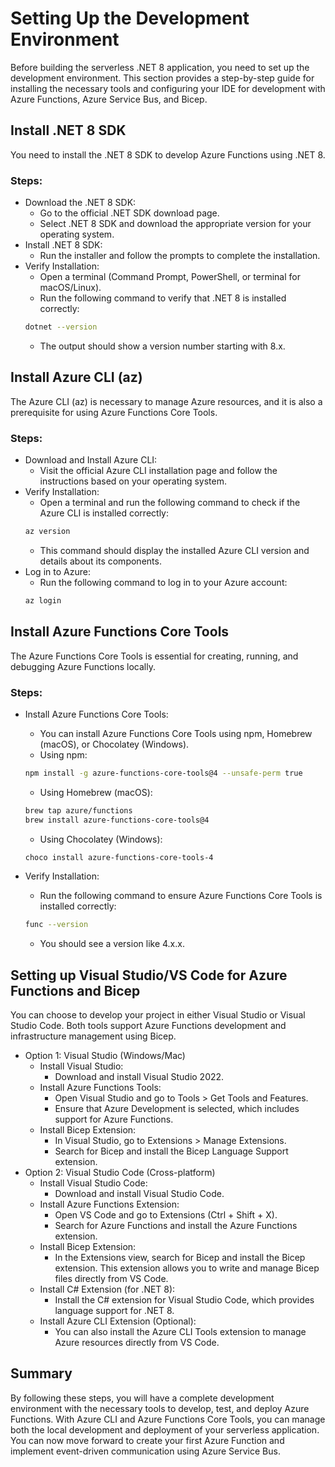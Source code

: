 # Setting Up the Development Environment

Before building the serverless .NET 8 application, you need to set up the development environment. This section provides a step-by-step guide for installing the necessary tools and configuring your IDE for development with Azure Functions, Azure Service Bus, and Bicep.

## Install .NET 8 SDK

You need to install the .NET 8 SDK to develop Azure Functions using .NET 8.

### Steps:

- Download the .NET 8 SDK:
  - Go to the official .NET SDK download page.
  - Select .NET 8 SDK and download the appropriate version for your operating system.
- Install .NET 8 SDK:
  - Run the installer and follow the prompts to complete the installation.
- Verify Installation:
  - Open a terminal (Command Prompt, PowerShell, or terminal for macOS/Linux).
  - Run the following command to verify that .NET 8 is installed correctly:
  ```bash
  dotnet --version
  ```
  - The output should show a version number starting with 8.x.

## Install Azure CLI (az)

The Azure CLI (az) is necessary to manage Azure resources, and it is also a prerequisite for using Azure Functions Core Tools.

### Steps:

- Download and Install Azure CLI:
  - Visit the official Azure CLI installation page and follow the instructions based on your operating system.
- Verify Installation:
  - Open a terminal and run the following command to check if the Azure CLI is installed correctly:
  ```bash
  az version
  ```
  - This command should display the installed Azure CLI version and details about its components.
- Log in to Azure:
  - Run the following command to log in to your Azure account:
  ```bash
  az login
  ```

## Install Azure Functions Core Tools

The Azure Functions Core Tools is essential for creating, running, and debugging Azure Functions locally.

### Steps:

- Install Azure Functions Core Tools:

  - You can install Azure Functions Core Tools using npm, Homebrew (macOS), or Chocolatey (Windows).
  - Using npm:

  ```bash
  npm install -g azure-functions-core-tools@4 --unsafe-perm true
  ```

  - Using Homebrew (macOS):

  ```bash
  brew tap azure/functions
  brew install azure-functions-core-tools@4
  ```

  - Using Chocolatey (Windows):

  ```bash
  choco install azure-functions-core-tools-4
  ```

- Verify Installation:
  - Run the following command to ensure Azure Functions Core Tools is installed correctly:
  ```bash
  func --version
  ```
  - You should see a version like 4.x.x.

## Setting up Visual Studio/VS Code for Azure Functions and Bicep

You can choose to develop your project in either Visual Studio or Visual Studio Code. Both tools support Azure Functions development and infrastructure management using Bicep.

- Option 1: Visual Studio (Windows/Mac)
  - Install Visual Studio:
    - Download and install Visual Studio 2022.
  - Install Azure Functions Tools:
    - Open Visual Studio and go to Tools > Get Tools and Features.
    - Ensure that Azure Development is selected, which includes support for Azure Functions.
  - Install Bicep Extension:
    - In Visual Studio, go to Extensions > Manage Extensions.
    - Search for Bicep and install the Bicep Language Support extension.
- Option 2: Visual Studio Code (Cross-platform)
  - Install Visual Studio Code:
    - Download and install Visual Studio Code.
  - Install Azure Functions Extension:
    - Open VS Code and go to Extensions (Ctrl + Shift + X).
    - Search for Azure Functions and install the Azure Functions extension.
  - Install Bicep Extension:
    - In the Extensions view, search for Bicep and install the Bicep extension. This extension allows you to write and manage Bicep files directly from VS Code.
  - Install C# Extension (for .NET 8):
    - Install the C# extension for Visual Studio Code, which provides language support for .NET 8.
  - Install Azure CLI Extension (Optional):
    - You can also install the Azure CLI Tools extension to manage Azure resources directly from VS Code.

## Summary

By following these steps, you will have a complete development environment with the necessary tools to develop, test, and deploy Azure Functions. With Azure CLI and Azure Functions Core Tools, you can manage both the local development and deployment of your serverless application. You can now move forward to create your first Azure Function and implement event-driven communication using Azure Service Bus.

